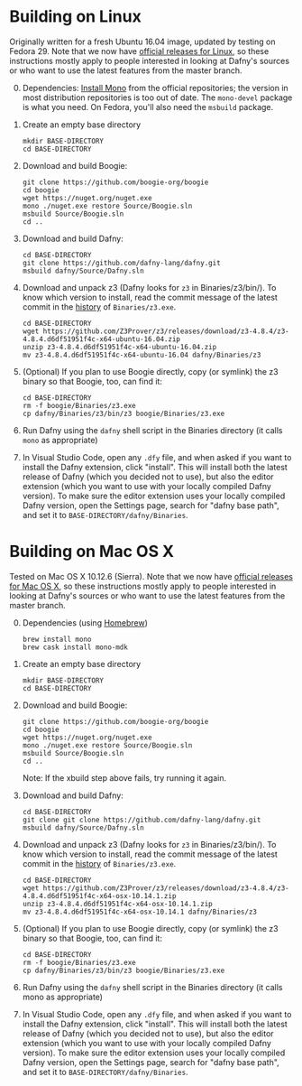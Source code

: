 Building on Linux
=================

Originally written for a fresh Ubuntu 16.04 image, updated by testing on Fedora 29. Note that we now have [official releases for Linux](https://github.com/dafny-lang/dafny/releases),
so these instructions mostly apply to people interested in looking at Dafny's sources or who want to use the latest features from the master branch.

0. Dependencies: [Install Mono](https://www.mono-project.com/download/stable/#download-lin) from the official repositories; the version in most distribution repositories is too out of date. The `mono-devel` package is what you need. On Fedora, you'll also need the `msbuild` package.

1. Create an empty base directory

       mkdir BASE-DIRECTORY
       cd BASE-DIRECTORY

2. Download and build Boogie:

       git clone https://github.com/boogie-org/boogie
       cd boogie
       wget https://nuget.org/nuget.exe
       mono ./nuget.exe restore Source/Boogie.sln
       msbuild Source/Boogie.sln
       cd ..

3. Download and build Dafny:

       cd BASE-DIRECTORY
       git clone https://github.com/dafny-lang/dafny.git
       msbuild dafny/Source/Dafny.sln

4. Download and unpack z3 (Dafny looks for `z3` in Binaries/z3/bin/). To know which version to install, read the commit message of the latest commit in the [history](https://github.com/dafny-lang/dafny/commits/master/Binaries/z3.exe) of `Binaries/z3.exe`.

       cd BASE-DIRECTORY
       wget https://github.com/Z3Prover/z3/releases/download/z3-4.8.4/z3-4.8.4.d6df51951f4c-x64-ubuntu-16.04.zip
       unzip z3-4.8.4.d6df51951f4c-x64-ubuntu-16.04.zip
       mv z3-4.8.4.d6df51951f4c-x64-ubuntu-16.04 dafny/Binaries/z3

5. (Optional) If you plan to use Boogie directly, copy (or symlink) the z3 binary so that Boogie, too, can find it:

       cd BASE-DIRECTORY
       rm -f boogie/Binaries/z3.exe
       cp dafny/Binaries/z3/bin/z3 boogie/Binaries/z3.exe

6. Run Dafny using the `dafny` shell script in the Binaries directory (it calls `mono` as appropriate)

7. In Visual Studio Code, open any `.dfy` file, and when asked if you want to install the Dafny extension, click "install". This will install both the latest release of Dafny (which you decided not to use), but also the editor extension (which you want to use with your locally compiled Dafny version). To make sure the editor extension uses your locally compiled Dafny version, open the Settings page, search for "dafny base path", and set it to `BASE-DIRECTORY/dafny/Binaries`.


Building on Mac OS X
====================

Tested on Mac OS X 10.12.6 (Sierra).  Note that we now have
[official releases for Mac OS X](https://github.com/dafny-lang/dafny/releases),
so these instructions mostly apply to people interested in looking at
Dafny's sources or who want to use the latest features from the master branch.

0. Dependencies (using [Homebrew](https://brew.sh))

       brew install mono
       brew cask install mono-mdk

1. Create an empty base directory

       mkdir BASE-DIRECTORY
       cd BASE-DIRECTORY

2. Download and build Boogie:

       git clone https://github.com/boogie-org/boogie
       cd boogie
       wget https://nuget.org/nuget.exe
       mono ./nuget.exe restore Source/Boogie.sln
       msbuild Source/Boogie.sln
       cd ..

    Note: If the xbuild step above fails, try running it again.

3. Download and build Dafny:

       cd BASE-DIRECTORY
       git clone git clone https://github.com/dafny-lang/dafny.git
       msbuild dafny/Source/Dafny.sln

4. Download and unpack z3 (Dafny looks for `z3` in Binaries/z3/bin/). To know which version to install, read the commit message of the latest commit in the [history](https://github.com/dafny-lang/dafny/commits/master/Binaries/z3.exe) of `Binaries/z3.exe`.

       cd BASE-DIRECTORY
       wget https://github.com/Z3Prover/z3/releases/download/z3-4.8.4/z3-4.8.4.d6df51951f4c-x64-osx-10.14.1.zip
       unzip z3-4.8.4.d6df51951f4c-x64-osx-10.14.1.zip
       mv z3-4.8.4.d6df51951f4c-x64-osx-10.14.1 dafny/Binaries/z3

5. (Optional) If you plan to use Boogie directly, copy (or symlink) the z3 binary so that Boogie, too, can find it:

       cd BASE-DIRECTORY
       rm -f boogie/Binaries/z3.exe
       cp dafny/Binaries/z3/bin/z3 boogie/Binaries/z3.exe

6. Run Dafny using the `dafny` shell script in the Binaries directory (it calls mono as appropriate)

7. In Visual Studio Code, open any `.dfy` file, and when asked if you want to install the Dafny extension, click "install". This will install both the latest release of Dafny (which you decided not to use), but also the editor extension (which you want to use with your locally compiled Dafny version). To make sure the editor extension uses your locally compiled Dafny version, open the Settings page, search for "dafny base path", and set it to `BASE-DIRECTORY/dafny/Binaries`.
